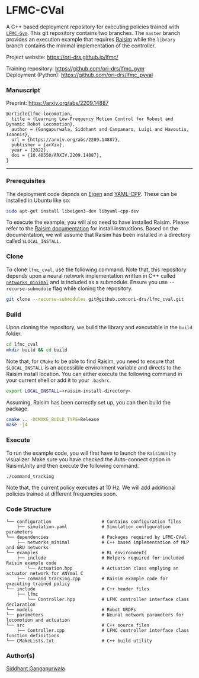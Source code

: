 # LFMC-CVal

A C++ based deployment repository
for executing policies trained with [```LFMC-Gym```](https://github.com/ori-drs/lfmc_gym).
This git repository contains
two branches. The ```master``` branch provides an execution
example that requires [Raisim](https://raisim.com/) while
the ```library``` branch contains the minimal implementation
of the controller. 

Project website: https://ori-drs.github.io/lfmc/ </br>

Training repository: https://github.com/ori-drs/lfmc_gym </br>
Deployment (Python): https://github.com/ori-drs/lfmc_pyval </br>

### Manuscript

Preprint: https://arxiv.org/abs/2209.14887

```
@article{lfmc-locomotion,
  title = {Learning Low-Frequency Motion Control for Robust and Dynamic Robot Locomotion},
  author = {Gangapurwala, Siddhant and Campanaro, Luigi and Havoutis, Ioannis},
  url = {https://arxiv.org/abs/2209.14887},
  publisher = {arXiv},  
  year = {2022},
  doi = {10.48550/ARXIV.2209.14887},
}
```
---

### Prerequisites
The deployment code depnds on [Eigen](https://eigen.tuxfamily.org/index.php?title=Main_Page)
and [YAML-CPP](https://github.com/jbeder/yaml-cpp). These can be installed in Ubuntu like so:
```bash
sudo apt-get install libeigen3-dev libyaml-cpp-dev
```

To execute the example, you will also need to have installed 
Raisim. Please refer to the [Raisim documentation](https://raisim.com/sections/Installation.html) 
for install instructions. Based on the documentation, 
we will assume that Raisim has been installed in a directory
called ```$LOCAL_INSTALL```.

### Clone
To clone ```lfmc_cval```, use the following command. Note that, 
this repository depends upon a neural network implementation
written in C++ called [```networks_minimal```](https://github.com/gsiddhant/networks_minimal) 
and is included as a submodule. Ensure you
use ```--recurse-submodule``` flag while cloning the repository.

```bash
git clone --recurse-submodules git@github.com:ori-drs/lfmc_cval.git
```

### Build
Upon cloning the repository, we build the library and executable in the
```build``` folder. 
```bash
cd lfmc_cval
mkdir build && cd build
```

Note that, for ```CMake``` to be able to find Raisim, you need to ensure
that ```$LOCAL_INSTALL``` is an accessible environment variable and 
directs to the Raisim install location. You can either execute the
following command in your current shell or add it to your ```.bashrc```.
```bash
export LOCAL_INSTALL=<raisim-install-directory>
```

Assuming, Raisim has been correctly set up, you can then build the package.
```bash
cmake .. -DCMAKE_BUILD_TYPE=Release
make -j4
```

### Execute
To run the example code, you will first have to launch the ```RaisimUnity``` visualizer. 
Make sure you have checked the Auto-connect option in RaisimUnity and then 
execute the following command. 
```bash
./command_tracking
```

Note that, the current policy executes at 10 Hz. We will add additional policies trained
at different frequencies soon.

### Code Structure
    └── configuration                   # Contains configuration files
        ├── simulation.yaml             # Simulation configuration parameters
    └── dependencies                    # Packages required by LFMC-CVal
        ├── networks_minimal            # C++ based implementation of MLP and GRU networks
    └── examples                        # RL environments
        ├── include                     # Helpers required for included Raisim example code
            └── Actuation.hpp           # Actuation class emplying an actuator network for ANYmal C 
        ├── command_tracking.cpp        # Raisim example code for executing trained policy
    └── include                         # C++ header files
        ├── lfmc
            └── Controller.hpp          # LFMC controller interface class declaration
    └── models                          # Robot URDFs
    └── parameters                      # Neural network parameters for locomotion and actuation
    └── src                             # C++ source files
        ├── Controller.cpp              # LFMC controller interface class function definitions
    └── CMakeLists.txt                  # C++ build utility

### Author(s)
[Siddhant Gangapurwala](mailto:siddhant@robots.ox.ac.uk)
